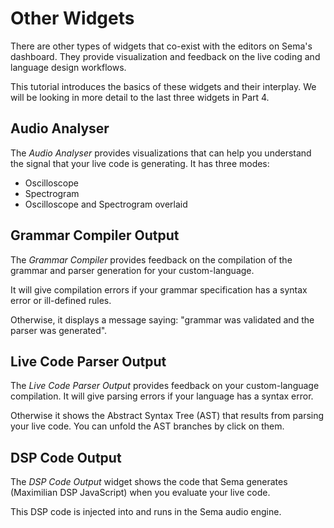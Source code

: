 # Other Widgets

There are other types of widgets that co-exist with the editors on Sema's dashboard. They provide visualization and feedback on the live coding and language design workflows. 

This tutorial introduces the basics of these widgets and their interplay. We will be looking in more detail to the last three widgets in Part 4.

## Audio Analyser

The *Audio Analyser* provides visualizations that can help you understand the signal that your live code is generating. It has three modes: 
* Oscilloscope
* Spectrogram
* Oscilloscope and Spectrogram overlaid

## Grammar Compiler Output

The *Grammar Compiler* provides feedback on the compilation of the grammar and parser generation for your custom-language. 

It will give compilation errors if your grammar specification has a syntax error or ill-defined rules.

Otherwise, it displays a message saying: "grammar was validated and the parser was generated".

## Live Code Parser Output

The *Live Code Parser Output* provides feedback on your custom-language compilation. It will give parsing errors if your language has a syntax error. 

Otherwise it shows the Abstract Syntax Tree (AST) that results from parsing your live code. You can unfold the AST branches by click on them.

## DSP Code Output 

The *DSP Code Output* widget shows the code that Sema generates (Maximilian DSP JavaScript) when you evaluate your live code. 

This DSP code is injected into and runs in the Sema audio engine.  

<!-- the Maximilian DSP -->

<!-- ## Post-It Window -->

<!-- The *Post-It* widget  -->

<!-- ## Store Inspector

The *Store Inspector* widget  -->